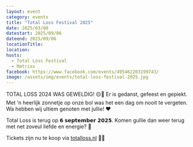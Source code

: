 ```yaml
---
layout: event
category: events
title: "Total Loss Festival 2025"
date: 2025/03/08
datestart: 2025/09/06
dateend: 2025/09/06
locationTitle:
location:
hosts:
  - Total Loss Festival
  - Matrixx
facebook: https://www.facebook.com/events/495462203199743/
image: /assets/img/events/total-loss-festival-2025.jpg
---
```


TOTAL LOSS 2024 WAS GEWELDIG! 🟡🔴 Er is gedanst, gefeest en gepiekt. Met ‘n heerlijk zonnetje op onze bol was het een dag om nooit te vergeten. Wa hebben wij ultiem genoten met jullie! ❤️

Total Loss is terug op 𝟲 𝘀𝗲𝗽𝘁𝗲𝗺𝗯𝗲𝗿 𝟮𝟬𝟮𝟱. Komen gullie dan weer terug met net zoveul liefde en energie? 🎉

Tickets zijn nu te koop via [totalloss.nl](https://l.facebook.com/l.php?u=http%3A%2F%2Ftotalloss.nl%2F%3Ffbclid%3DIwZXh0bgNhZW0CMTAAAR3XthwmtNoJXG7R_cjWpSK718V2veThHOllwl1dz1i36ZgyKXnsZSxlroY_aem_LxfLNVff1S_ptWh1ZPRW1w&h=AT0M5ko41vOb6TEMjpcyxpbI3goZLqSPay6lzgMurZr0v4Nl51cG_aZRSVFGXyCpPasEq26ICRk4sLC5QuvFoCrGlcOSeEYGt9PbuagG_KRn0XmU5LhzNeN_fPXy-yg131oYS6jqWR5IIW2Vm2MufCc&__tn__=q&c[0]=AT3qcvsAkJX4CitS-Khv-NgT8wa4oQlEkmxkLOBETsYJC2eJ1mvZVNJVZ6Uph87CcyHrNu3DAor_jxjcshEAxbsQdwbZZD_SG0B4AJPv0GBoCJjEMAuc6l1dpOgUbJ-w6xXO3ZcD5pxOPcl8JH4h9C6lfiNnM0bkBRnxcg) 🫶🏼
